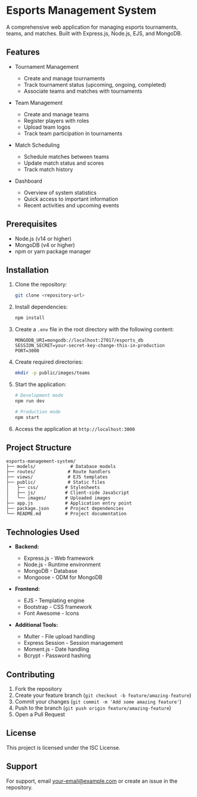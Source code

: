 # Esports Management System

A comprehensive web application for managing esports tournaments, teams, and matches. Built with Express.js, Node.js, EJS, and MongoDB.

## Features

- Tournament Management
  - Create and manage tournaments
  - Track tournament status (upcoming, ongoing, completed)
  - Associate teams and matches with tournaments

- Team Management
  - Create and manage teams
  - Register players with roles
  - Upload team logos
  - Track team participation in tournaments

- Match Scheduling
  - Schedule matches between teams
  - Update match status and scores
  - Track match history

- Dashboard
  - Overview of system statistics
  - Quick access to important information
  - Recent activities and upcoming events

## Prerequisites

- Node.js (v14 or higher)
- MongoDB (v4 or higher)
- npm or yarn package manager

## Installation

1. Clone the repository:
   ```bash
   git clone <repository-url>
   ```

2. Install dependencies:
   ```bash
   npm install
   ```

3. Create a `.env` file in the root directory with the following content:
   ```
   MONGODB_URI=mongodb://localhost:27017/esports_db
   SESSION_SECRET=your-secret-key-change-this-in-production
   PORT=3000
   ```

4. Create required directories:
   ```bash
   mkdir -p public/images/teams
   ```

5. Start the application:
   ```bash
   # Development mode
   npm run dev

   # Production mode
   npm start
   ```

6. Access the application at `http://localhost:3000`

## Project Structure

```
esports-management-system/
├── models/             # Database models
├── routes/            # Route handlers
├── views/             # EJS templates
├── public/            # Static files
│   ├── css/          # Stylesheets
│   ├── js/           # Client-side JavaScript
│   └── images/       # Uploaded images
├── app.js            # Application entry point
├── package.json      # Project dependencies
└── README.md         # Project documentation
```

## Technologies Used

- **Backend:**
  - Express.js - Web framework
  - Node.js - Runtime environment
  - MongoDB - Database
  - Mongoose - ODM for MongoDB

- **Frontend:**
  - EJS - Templating engine
  - Bootstrap - CSS framework
  - Font Awesome - Icons

- **Additional Tools:**
  - Multer - File upload handling
  - Express Session - Session management
  - Moment.js - Date handling
  - Bcrypt - Password hashing

## Contributing

1. Fork the repository
2. Create your feature branch (`git checkout -b feature/amazing-feature`)
3. Commit your changes (`git commit -m 'Add some amazing feature'`)
4. Push to the branch (`git push origin feature/amazing-feature`)
5. Open a Pull Request

## License

This project is licensed under the ISC License.

## Support

For support, email [your-email@example.com](mailto:tiggachris95@gmail.com) or create an issue in the repository.
